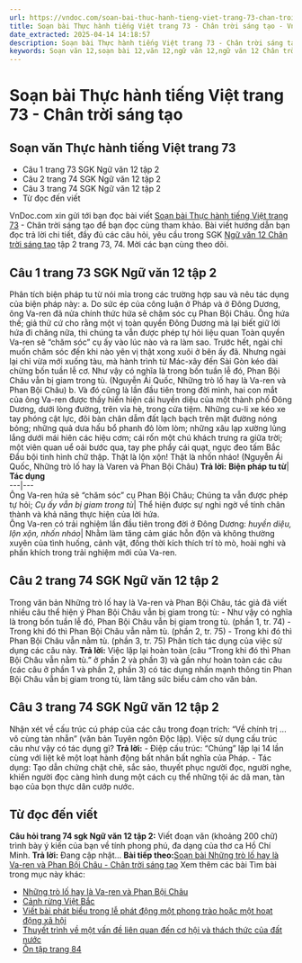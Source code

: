 ```yaml
---
url: https://vndoc.com/soan-bai-thuc-hanh-tieng-viet-trang-73-chan-troi-sang-tao-330968
title: Soạn bài Thực hành tiếng Việt trang 73 - Chân trời sáng tạo - VnDoc.com
date_extracted: 2025-04-14 14:18:57
description: Soạn bài Thực hành tiếng Việt trang 73 - Chân trời sáng tạo được VnDoc.com tổng hợp và xin gửi tới bạn đọc cùng tham khảo.
keywords: Soạn văn 12,soạn bài 12,văn 12,ngữ văn 12,ngữ văn 12 Chân trời sáng tạo,soạn ngữ văn 12,giải ngữ văn 12,soạn văn 12 Chân trời sáng tạo,soạn văn 12 Chân trời sáng tạo ngắn nhất,soạn văn 12 tập 2 trang 73 Chân trời sáng tạo,Soạn bài Thực hành tiếng Việt trang 73 Chân trời sáng tạo,Soạn bài Thực hành tiếng Việt trang 73,Soạn bài Thực hành tiếng Việt trang 73 ngắn gọn,soạn văn Thực hành tiếng Việt trang 73,Thực hành tiếng Việt trang 73,soạn văn 12 tập 2 trang 74,soạn văn 12 tập 2 trang 73
---
```


# Soạn bài Thực hành tiếng Việt trang 73 - Chân trời sáng tạo
## Soạn văn Thực hành tiếng Việt trang 73
  * Câu 1 trang 73 SGK Ngữ văn 12 tập 2
  * Câu 2 trang 74 SGK Ngữ văn 12 tập 2
  * Câu 3 trang 74 SGK Ngữ văn 12 tập 2
  * Từ đọc đến viết

VnDoc.com xin gửi tới bạn đọc bài viết [Soạn bài Thực hành tiếng Việt trang 73](<https://vndoc.com/soan-bai-thuc-hanh-tieng-viet-trang-73-chan-troi-sang-tao-330968>) \- Chân trời sáng tạo để bạn đọc cùng tham khảo. Bài viết hướng dẫn bạn đọc trả lời chi tiết, đầy đủ các câu hỏi, yêu cầu trong SGK [Ngữ văn 12 Chân trời sáng tạo](<https://vndoc.com/soan-van-12-chan-troi-sang-tao>) tập 2 trang 73, 74. Mời các bạn cùng theo dõi.
## Câu 1 trang 73 SGK Ngữ văn 12 tập 2
Phân tích biện pháp tu từ nói mỉa trong các trường hợp sau và nêu tác dụng của biện pháp này:
a. Do sức ép của công luận ở Pháp và ở Đông Dương, ông Va-ren đã nửa chính thức hứa sẽ chăm sóc cụ Phan Bội Châu. Ông hứa thế; giả thử cứ cho rằng một vị toàn quyền Đông Dương mà lại biết giữ lời hứa đi chăng nữa, thì chúng ta vẫn được phép tự hỏi liệu quan Toàn quyền Va-ren sẽ “chăm sóc” cụ ấy vào lúc nào và ra làm sao.
Trước hết, ngài chỉ muốn chăm sóc đến khi nào yên vị thật xong xuôi ở bên ấy đã. Nhưng ngài lại chỉ vừa mới xuống tàu, mà hành trình từ Mác-xây đến Sài Gòn kéo dài chừng bốn tuần lễ cơ. Như vậy có nghĩa là trong bốn tuần lễ đó, Phan Bội Châu vẫn bị giam trong tù.
\(Nguyễn Ái Quốc, Những trò lố hay là Va-ren và Phan Bội Châu\)
b. Và đó cũng là lần đầu tiên trong đời mình, hai con mắt của ông Va-ren được thấy hiển hiện cái huyền diệu của một thành phố Đông Dương, dưới lòng đường, trên vỉa hè, trong cửa tiệm. Những cu-li xe kéo xe tay phóng cật lực, đôi bàn chân dẫm đất lạch bạch trên mặt đường nóng bỏng; những quả dưa hấu bổ phanh đỏ lòm lòm; những xâu lạp xường lủng lắng dưới mái hiên các hiệu cơm; cái rốn một chú khách trưng ra giữa trời; một viên quan uể oải bước qua, tay phe phẩy cái quạt, ngực đeo tấm Bắc Đẩu bội tinh hình chữ thập. Thật là lộn xộn\! Thật là nhốn nháo\!
\(Nguyễn Ái Quốc, Những trò lố hay là Varen và Phan Bội Châu\)
**Trả lời:**
**Biện pháp tu từ**| **Tác dụng**  
---|---  
Ông Va-ren hứa sẽ “chăm sóc” cụ Phan Bội Châu; Chúng ta vẫn được phép tự hỏi; _Cụ ấy vẫn bị giam trong tù_|  Thể hiện được sự nghi ngờ về tính chân thành và khả năng thực hiện của lời hứa.  
Ông Va-ren có trải nghiệm lần đầu tiên trong đời ở Đông Dương: _huyền diệu, lộn xộn, nhốn nháo_|  Nhằm làm tăng cảm giác hỗn độn và không thường xuyên của tình huống, cảnh vật, đồng thời kích thích trí tò mò, hoài nghi và phấn khích trong trải nghiệm mới của Va-ren.  
## Câu 2 trang 74 SGK Ngữ văn 12 tập 2
Trong văn bản Những trò lố hay là Va-ren và Phan Bội Châu, tác giả đã viết nhiều câu thể hiện ý Phan Bội Châu vẫn bị giam trong tù:
\- Như vậy có nghĩa là trong bốn tuần lễ đó, Phan Bội Châu vẫn bị giam trong tù. \(phần 1, tr. 74\)
\- Trong khi đó thì Phan Bội Châu vẫn nằm tù. \(phần 2, tr. 75\)
\- Trong khi đó thì Phan Bội Châu vẫn nằm tù. \(phần 3, tr. 75\)
Phân tích tác dụng của việc sử dụng các câu này.
**Trả lời:**
Việc lặp lại hoàn toàn \(câu “Trong khi đó thì Phan Bội Châu vẫn nằm tù.” ở phần 2 và phần 3\) và gần như hoàn toàn các câu \(các câu ở phần 1 và phần 2, phần 3\) có tác dụng nhấn mạnh thông tin Phan Bội Châu vẫn bị giam trong tù, làm tăng sức biểu cảm cho văn bản.
## Câu 3 trang 74 SGK Ngữ văn 12 tập 2
Nhận xét về cấu trúc cú pháp của các câu trong đoạn trích: “Về chính trị ... vô cùng tàn nhẫn” \(văn bản Tuyên ngôn Độc lập\). Việc sử dụng cấu trúc câu như vậy có tác dụng gì?
**Trả lời:**
\- Điệp cấu trúc: “Chúng” lặp lại 14 lần cùng với liệt kê một loạt hành động bất nhân bất nghĩa của Pháp.
\- Tác dụng: Tạo dẫn chứng chặt chẽ, sắc sảo, thuyết phục người đọc, người nghe, khiến người đọc càng hình dung một cách cụ thể những tội ác dã man, tàn bạo của bọn thực dân cướp nước.
## Từ đọc đến viết
**Câu hỏi trang 74 sgk Ngữ văn 12 tập 2:** Viết đoạn văn \(khoảng 200 chữ\) trình bày ý kiến của bạn về tính phong phú, đa dạng của thơ ca Hồ Chí Minh.
**Trả lời:**
Đang cập nhật...
**Bài tiếp theo:**[Soạn bài Những trò lố hay là Va-ren và Phan Bội Châu - Chân trời sáng tạo](<https://vndoc.com/soan-bai-nhung-tro-lo-hay-la-va-ren-va-phan-boi-chau-chan-troi-sang-tao-330971>)
Xem thêm các bài Tìm bài trong mục này khác:
  * [Những trò lố hay là Va-ren và Phan Bội Châu](</soan-bai-nhung-tro-lo-hay-la-va-ren-va-phan-boi-chau-chan-troi-sang-tao-330971>)
  * [Cảnh rừng Việt Bắc](</soan-bai-canh-rung-viet-bac-chan-troi-sang-tao-330973>)
  * [Viết bài phát biểu trong lễ phát động một phong trào hoặc một hoạt động xã hội](</soan-bai-viet-bai-phat-bieu-trong-le-phat-dong-mot-phong-trao-hoac-mot-hoat-dong-xa-hoi-chan-troi-sang-tao-330975>)
  * [Thuyết trình về một vấn đề liên quan đến cơ hội và thách thức của đất nước](</soan-bai-thuyet-trinh-ve-mot-van-de-lien-quan-den-co-hoi-va-thach-thuc-cua-dat-nuoc-chan-troi-sang-tao-330976>)
  * [Ôn tập trang 84](</soan-bai-on-tap-trang-84-chan-troi-sang-tao-330977>)

